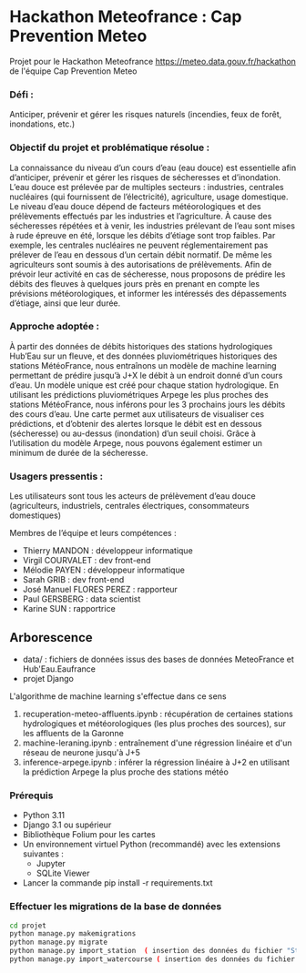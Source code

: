 # Hackathon Meteofrance : Cap Prevention Meteo

Projet pour le Hackathon Meteofrance https://meteo.data.gouv.fr/hackathon de l'équipe Cap Prevention Meteo

### Défi : 
Anticiper, prévenir et gérer les risques naturels (incendies, feux de forêt, inondations, etc.) 

### Objectif du projet et problématique résolue :  

La connaissance du niveau d’un cours d’eau (eau douce) est essentielle afin d’anticiper, prévenir et gérer les risques de sécheresses et d’inondation. L’eau douce est prélevée par de multiples secteurs : industries, centrales nucléaires (qui fournissent de l’électricité), agriculture, usage domestique. Le niveau d’eau douce dépend de facteurs météorologiques et des prélèvements effectués par les industries et l’agriculture. À cause des sécheresses répétées et à venir, les industries prélevant de l’eau sont mises à rude épreuve en été, lorsque les débits d’étiage sont trop faibles. Par exemple, les centrales nucléaires ne peuvent réglementairement pas prélever de l’eau en dessous d’un certain débit normatif. De même les agriculteurs sont soumis à des autorisations de prélèvements. Afin de prévoir leur activité en cas de sécheresse, nous proposons de prédire les débits des fleuves à quelques jours près en prenant en compte les prévisions météorologiques, et informer les intéressés des dépassements d’étiage, ainsi que leur durée. 

 

### Approche adoptée : 
À partir des données de débits historiques des stations hydrologiques Hub’Eau sur un fleuve, et des données pluviométriques historiques des stations MétéoFrance, nous entraînons un modèle de machine learning permettant de prédire jusqu’à J+X le débit à un endroit donné d’un cours d’eau. Un modèle unique est créé pour chaque station hydrologique. 
En utilisant les prédictions pluviométriques Arpege les plus proches des stations MétéoFrance, nous inférons pour les 3 prochains jours les débits des cours d’eau. 
Une carte permet aux utilisateurs de visualiser ces prédictions, et d’obtenir des alertes lorsque le débit est en dessous (sécheresse) ou au-dessus (inondation) d’un seuil choisi. Grâce à l’utilisation du modèle Arpege, nous pouvons également estimer un minimum de durée de la sécheresse. 

 

### Usagers pressentis :  
Les utilisateurs sont tous les acteurs de prélèvement d’eau douce (agriculteurs, industriels, centrales électriques, consommateurs domestiques) 

Membres de l’équipe et leurs compétences :  
- Thierry MANDON : développeur informatique 
- Virgil COURVALET : dev front-end 
- Mélodie PAYEN : développeur informatique 
- Sarah GRIB : dev front-end 
- José Manuel FLORES PEREZ : rapporteur 
- Paul GERSBERG : data scientist 
- Karine SUN : rapportrice 

## Arborescence  
- data/ : fichiers de données issus des bases de données MeteoFrance et Hub'Eau.Eaufrance
- projet Django

L'algorithme de machine learning s'effectue dans ce sens 
1.  recuperation-meteo-affluents.ipynb : récupération de certaines stations hydrologiques et météorologiques (les plus proches des sources), sur les affluents de la Garonne
2. machine-leraning.ipynb : entraînement d'une régression linéaire et d'un réseau de neurone jusqu'à J+5 
3. inference-arpege.ipynb : inférer la régression linéaire à J+2 en utilisant la prédiction Arpege la plus proche des stations météo

### Prérequis
- Python 3.11
- Django 3.1 ou supérieur
- Bibliothèque Folium pour les cartes
- Un environnement virtuel Python (recommandé) avec les extensions suivantes :
    - Jupyter
    - SQLite Viewer
- Lancer la commande
pip install -r requirements.txt

### Effectuer les migrations de la base de données
```bash
cd projet
python manage.py makemigrations
python manage.py migrate
python manage.py import_station  ( insertion des données du fichier "Stations.csv" en base de données)
python manage.py import_watercourse ( insertion des données du fichier "watercourse_data.csv" en base de données)

```